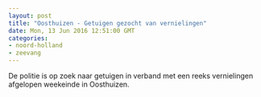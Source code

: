 ```yaml
---
layout: post
title: "Oosthuizen - Getuigen gezocht van vernielingen"
date: Mon, 13 Jun 2016 12:51:00 GMT
categories: 
- noord-holland 
- zeevang 
---
```


De politie is op zoek naar getuigen in verband met een reeks vernielingen afgelopen weekeinde in Oosthuizen.

